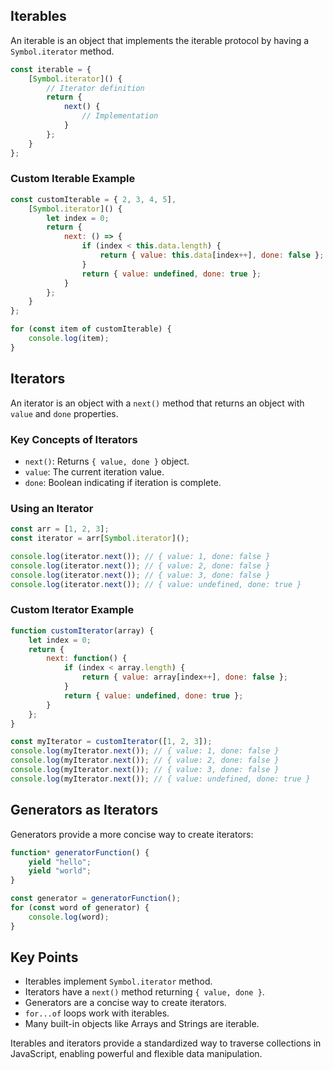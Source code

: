 ## Iterables

An iterable is an object that implements the iterable protocol by having a `Symbol.iterator` method.

```javascript
const iterable = {
    [Symbol.iterator]() {
        // Iterator definition
        return {
            next() {
                // Implementation
            }
        };
    }
};
```

### Custom Iterable Example

```javascript
const customIterable = { 2, 3, 4, 5],
    [Symbol.iterator]() {
        let index = 0;
        return {
            next: () => {
                if (index < this.data.length) {
                    return { value: this.data[index++], done: false };
                }
                return { value: undefined, done: true };
            }
        };
    }
};

for (const item of customIterable) {
    console.log(item);
}
```

## Iterators

An iterator is an object with a `next()` method that returns an object with `value` and `done` properties.

### Key Concepts of Iterators

- `next()`: Returns `{ value, done }` object.
- `value`: The current iteration value.
- `done`: Boolean indicating if iteration is complete.

### Using an Iterator

```javascript
const arr = [1, 2, 3];
const iterator = arr[Symbol.iterator]();

console.log(iterator.next()); // { value: 1, done: false }
console.log(iterator.next()); // { value: 2, done: false }
console.log(iterator.next()); // { value: 3, done: false }
console.log(iterator.next()); // { value: undefined, done: true }
```

### Custom Iterator Example

```javascript
function customIterator(array) {
    let index = 0;
    return {
        next: function() {
            if (index < array.length) {
                return { value: array[index++], done: false };
            }
            return { value: undefined, done: true };
        }
    };
}

const myIterator = customIterator([1, 2, 3]);
console.log(myIterator.next()); // { value: 1, done: false }
console.log(myIterator.next()); // { value: 2, done: false }
console.log(myIterator.next()); // { value: 3, done: false }
console.log(myIterator.next()); // { value: undefined, done: true }
```

## Generators as Iterators

Generators provide a more concise way to create iterators:

```javascript
function* generatorFunction() {
    yield "hello";
    yield "world";
}

const generator = generatorFunction();
for (const word of generator) {
    console.log(word);
}
```

## Key Points

- Iterables implement `Symbol.iterator` method.
- Iterators have a `next()` method returning `{ value, done }`.
- Generators are a concise way to create iterators.
- `for...of` loops work with iterables.
- Many built-in objects like Arrays and Strings are iterable.

Iterables and iterators provide a standardized way to traverse collections in JavaScript, enabling powerful and flexible data manipulation.